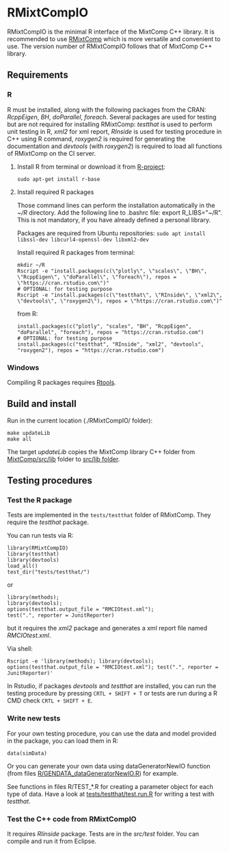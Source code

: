# RMixtCompIO

RMixtCompIO is the minimal R interface of the MixtComp C++ library. It is recommended to use [RMixtComp](../RMixtComp) which is more versatile and convenient to use. The version number of RMixtCompIO follows that of MixtComp C++ library. 

## Requirements

### R

R must be installed, along with the following packages from the CRAN: *RcppEigen*, *BH*, *doParallel*, *foreach*. Several packages are used for testing but are not required for installing RMixtComp: *testthat* is used to perform unit testing in R, *xml2* for xml report, *RInside* is used for testing procedure in C++ using R command, *roxygen2* is required for generating the documentation and *devtools* (with *roxygen2*) is required to load all functions of RMixtComp on the CI server.

1. Install R from terminal or download it from [R-project](https://www.r-project.org/):
    ```
    sudo apt-get install r-base
    ```

2. Install required R packages

    Those command lines can perform the installation automatically in the *~/R* directory.
    Add the following line to .bashrc file: export R_LIBS="~/R". This is not mandatory, if you have already defined a personal library.

    Packages are required from Ubuntu repositories: 
    ```sudo apt install libssl-dev libcurl4-openssl-dev libxml2-dev```
    
    Install required R packages from terminal:
    ```
    mkdir ~/R
    Rscript -e "install.packages(c(\"plotly\", \"scales\", \"BH\", \"RcppEigen\", \"doParallel\", \"foreach\"), repos = \"https://cran.rstudio.com\")"
    # OPTIONAL: for testing purpose
    Rscript -e "install.packages(c(\"testthat\", \"RInside\", \"xml2\", \"devtools\", \"roxygen2\"), repos = \"https://cran.rstudio.com\")"
    ```
    from R:
    ```
    install.packages(c("plotly", "scales", "BH", "RcppEigen", "doParallel", "foreach"), repos = "https://cran.rstudio.com")
    # OPTIONAL: for testing purpose
    install.packages(c("testthat", "RInside", "xml2", "devtools", "roxygen2"), repos = "https://cran.rstudio.com")
    ```

### Windows

Compiling R packages requires [Rtools](https://cran.r-project.org/bin/windows/Rtools/).


## Build and install

Run in the current location (./RMixtCompIO/ folder):

```
make updateLib
make all
```

The target *updateLib* copies the MixtComp library C++ folder from [MixtComp/src/lib](../MixtComp/src/lib) folder to [src/lib folder](src/lib).

## Testing procedures

### Test the R package

Tests are implemented in the `tests/testthat` folder of RMixtComp. They require the *testthat* package.

You can run tests via R:

```
library(RMixtCompIO)
library(testthat)
library(devtools)
load_all()
test_dir("tests/testthat/")
```
or 
```
library(methods); 
library(devtools); 
options(testthat.output_file = "RMCIOtest.xml"); 
test(".", reporter = JunitReporter)
```
but it requires the *xml2* package and generates a xml report file named *RMCIOtest.xml*.

Via shell:
```
Rscript -e 'library(methods); library(devtools); options(testthat.output_file = "RMCIOtest.xml"); test(".", reporter = JunitReporter)'
```

In Rstudio, if packages *devtools* and *testthat* are installed, you can run the testing procedure by pressing `CRTL + SHIFT + T` or tests are run during a R CMD check `CRTL + SHIFT + E`.



### Write new tests

For your own testing procedure, you can use the data and model provided in the package, you can load them in R:
```
data(simData)
```

Or you can generate your own data using dataGeneratorNewIO function (from files [R/GENDATA_dataGeneratorNewIO.R](R/GENDATA_dataGeneratorNewIO.R)) for example.

See functions in files R/TEST_\*.R for creating a parameter object for each type of data. Have a look at [tests/testthat/test.run.R](tests/testthat/test.run.R) for writing a test with *testthat*.

### Test the C++ code from RMixtCompIO

It requires *RIinside* package. Tests are in the *src/test* folder. You can compile and run it from Eclipse.
